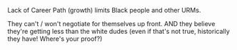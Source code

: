 Lack of Career Path (growth) limits Black people and other URMs.

They can't / won't negotiate for themselves up front.
AND they believe they're getting less than the white dudes (even if that's not true, historically they have!  Where's your proof?)
